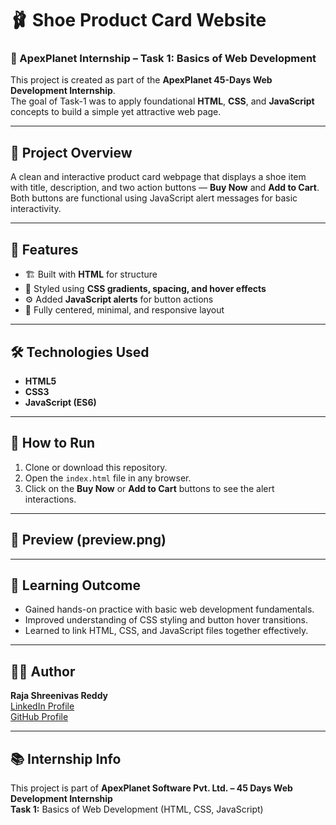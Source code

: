 # 🩰 Shoe Product Card Website
### 🎯 ApexPlanet Internship – Task 1: Basics of Web Development

This project is created as part of the **ApexPlanet 45-Days Web Development Internship**.  
The goal of Task-1 was to apply foundational **HTML**, **CSS**, and **JavaScript** concepts to build a simple yet attractive web page.

---

## 📄 Project Overview
A clean and interactive product card webpage that displays a shoe item with title, description, and two action buttons — **Buy Now** and **Add to Cart**.  
Both buttons are functional using JavaScript alert messages for basic interactivity.

---

## 🧩 Features
- 🏗️ Built with **HTML** for structure  
- 🎨 Styled using **CSS gradients, spacing, and hover effects**  
- ⚙️ Added **JavaScript alerts** for button actions  
- 📱 Fully centered, minimal, and responsive layout  

---

## 🛠️ Technologies Used
- **HTML5**  
- **CSS3**  
- **JavaScript (ES6)**  

---

## 🚀 How to Run
1. Clone or download this repository.  
2. Open the `index.html` file in any browser.  
3. Click on the **Buy Now** or **Add to Cart** buttons to see the alert interactions.

---

## 📸 Preview (preview.png)

---

## 🧠 Learning Outcome
- Gained hands-on practice with basic web development fundamentals.  
- Improved understanding of CSS styling and button hover transitions.  
- Learned to link HTML, CSS, and JavaScript files together effectively.

---

## 👩‍💻 Author
**Raja Shreenivas Reddy**  
[LinkedIn Profile](https://www.linkedin.com/in/raja-shreenivas-reddy-472265304)  
[GitHub Profile](https://github.com/RAJASHREENIVASREDDY)

---

## 📚 Internship Info
This project is part of **ApexPlanet Software Pvt. Ltd. – 45 Days Web Development Internship**  
**Task 1:** Basics of Web Development (HTML, CSS, JavaScript)
